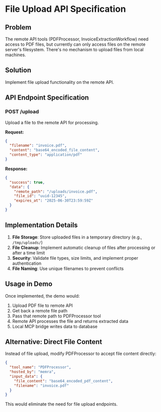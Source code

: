 # File Upload API Specification

## Problem
The remote API tools (PDFProcessor, InvoiceExtractionWorkflow) need access to PDF files, but currently can only access files on the remote server's filesystem. There's no mechanism to upload files from local machines.

## Solution
Implement file upload functionality on the remote API.

## API Endpoint Specification

### POST /upload
Upload a file to the remote API for processing.

**Request:**
```json
{
  "filename": "invoice.pdf",
  "content": "base64_encoded_file_content",
  "content_type": "application/pdf"
}
```

**Response:**
```json
{
  "success": true,
  "data": {
    "remote_path": "/uploads/invoice.pdf",
    "file_id": "uuid-12345",
    "expires_at": "2025-06-30T23:59:59Z"
  }
}
```

## Implementation Details

1. **File Storage**: Store uploaded files in a temporary directory (e.g., `/tmp/uploads/`)
2. **File Cleanup**: Implement automatic cleanup of files after processing or after a time limit
3. **Security**: Validate file types, size limits, and implement proper authentication
4. **File Naming**: Use unique filenames to prevent conflicts

## Usage in Demo

Once implemented, the demo would:

1. Upload PDF file to remote API
2. Get back a remote file path
3. Pass that remote path to PDFProcessor tool
4. Remote API processes the file and returns extracted data
5. Local MCP bridge writes data to database

## Alternative: Direct File Content

Instead of file upload, modify PDFProcessor to accept file content directly:

```json
{
  "tool_name": "PDFProcessor",
  "hosted_by": "memra",
  "input_data": {
    "file_content": "base64_encoded_pdf_content",
    "filename": "invoice.pdf"
  }
}
```

This would eliminate the need for file upload endpoints. 